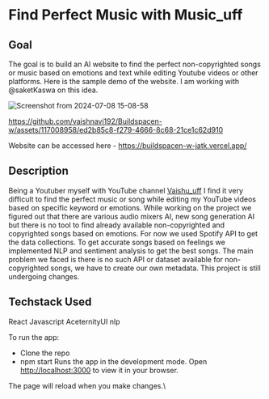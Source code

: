 # Find Perfect Music with Music_uff

## Goal
The goal is to build an AI website to find the perfect non-copyrighted songs or music based on emotions and text while editing Youtube videos or other platforms. Here is the sample demo of the website. I am working with @saketKaswa on this idea.


![Screenshot from 2024-07-08 15-08-58](https://github.com/vaishnavi192/Buildspacen-w/assets/117008958/a59c7aff-db0a-4cf0-b2f3-eb3bb798f4b9)


https://github.com/vaishnavi192/Buildspacen-w/assets/117008958/ed2b85c8-f279-4666-8c68-21ce1c62d910

Website can be accessed here - https://buildspacen-w-jatk.vercel.app/ 

## Description
Being a Youtuber myself with YouTube channel [Vaishu_uff](www.youtube.com/@vaishu_uff) I find it very difficult to find the perfect music or song while editing my YouTube videos based on specific keyword or emotions. While working on the project we figured out that there are various audio mixers AI, new song generation AI but there is no tool to find already available non-copyrighted and copyrighted songs based on emotions. For now we used Spotify API to get the data collections. To get accurate songs based on feelings we implemented NLP and sentiment analysis to get the best songs. The main problem we faced is there is no such API or dataset available for non-copyrighted songs, we have to create our own metadata. This project is still undergoing changes.

## Techstack Used
React
Javascript
AceternityUI
nlp

To run the app:
* Clone the repo
* npm start
Runs the app in the development mode.
Open [http://localhost:3000](http://localhost:3000) to view it in your browser.

The page will reload when you make changes.\




